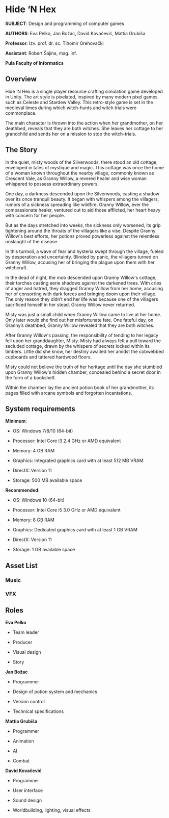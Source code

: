 # Hide ‘N Hex

**SUBJECT**: Design and programming of computer games

**AUTHORS**: Eva Pelko, Jan Božac, David Kovačević, Mattia Grubiša

**Professor**: Izv. prof. dr. sc. Tihomir Orehovački

**Assistant**: Robert Šajina, mag. inf.

**Pula Faculty of Informatics**

## Overview 
Hide ‘N Hex is a single player resource crafting simulation game developed in Unity. The art style is pixelated, inspired by many modern pixel games such as Celeste and Stardew Valley. This retro-style game is set in the medieval times during which witch-hunts and witch trials were commonplace.  

The main character is thrown into the action when her grandmother, on her deathbed, reveals that they are both witches. She leaves her cottage to her grandchild and sends her on a mission to stop the witch-trials. 

## The Story
In the quiet, misty woods of the Silverwoods, there stood an old cottage, enveloped in tales of mystique and magic. This cottage was once the home of a woman known throughout the nearby village, commonly known as Crescent Vale, as Granny Willow, a revered healer and wise woman whispered to possess extraordinary powers. 

 

One day, a darkness descended upon the Silverwoods, casting a shadow over its once tranquil beauty. It began with whispers among the villagers, rumors of a sickness spreading like wildfire. Granny Willow, ever the compassionate healer, ventured out to aid those afflicted, her heart heavy with concern for her people.  

 

But as the days stretched into weeks, the sickness only worsened, its grip tightening around the throats of the villagers like a vise. Despite Granny Willow's best efforts, her potions proved powerless against the relentless onslaught of the disease.  

In this turmoil, a wave of fear and hysteria swept through the village, fueled by desperation and uncertainty. Blinded by panic, the villagers turned on Granny Willow, accusing her of bringing the plague upon them with her witchcraft.  

 

In the dead of night, the mob descended upon Granny Willow's cottage, their torches casting eerie shadows against the darkened trees. With cries of anger and hatred, they dragged Granny Willow from her home, accusing her of consorting with dark forces and bringing doom upon their village. The only reason they didn’t end her life was because one of the villagers sacrificed himself in her stead. Granny Willow never returned.  

 

Misty was just a small child when Granny Willow came to live at her home. Only later would she find out her misfortunate fate. One fateful day, on Granny’s deathbed, Granny Willow revealed that they are both witches. 

 

After Granny Willow's passing, the responsibility of tending to her legacy fell upon her granddaughter, Misty. Misty had always felt a pull toward the secluded cottage, drawn by the whispers of secrets locked within its timbers. Little did she know, her destiny awaited her amidst the cobwebbed cupboards and tattered hardwood floors.  

 

Misty could not believe the truth of her heritage until the day she stumbled upon Granny Willow's hidden chamber, concealed behind a secret door in the form of a bookshelf.  

Within the chamber lay the ancient potion book of her grandmother, its pages filled with arcane symbols and forgotten incantations.  

## System requirements
**Minimum**:  

* OS: Windows 7/8/10 (64-bit)  

* Processor: Intel Core i3 2.4 GHz or AMD equivalent  

* Memory: 4 GB RAM  

* Graphics: Integrated graphics card with at least 512 MB VRAM  

* DirectX: Version 11  

* Storage: 500 MB available space  

  

**Recommended**:  

* OS: Windows 10 (64-bit)  

* Processor: Intel Core i5 3.0 GHz or AMD equivalent  

* Memory: 8 GB RAM  

* Graphics: Dedicated graphics card with at least 1 GB VRAM  

* DirectX: Version 11  

* Storage: 1 GB available space  

## Asset List
### Music
### VFX

## Roles

**Eva Pelko**

* Team leader  

* Producer  

* Visual design  

* Story  

 

**Jan Božac**  

* Programmer  

* Design of potion system and mechanics  

* Version control  

* Technical specifications  

 

**Mattia Grubiša** 

* Programmer  

* Animation  

* AI  

* Combat  

 

**David Kovačević**  

* Programmer  

* User interface  

* Sound design  

* Worldbuilding, lighting, visual effects  

